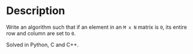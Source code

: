 # Description

Write an algorithm such that if an element in an `M x N` matrix is `0`, its entire row and column are set to `0`.

Solved in Python, C and C++.
